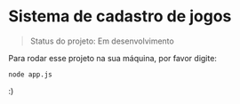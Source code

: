 # Sistema de cadastro de jogos

> Status do projeto: Em desenvolvimento

Para rodar esse projeto na sua máquina, por favor digite:

```
node app.js
```

:)
